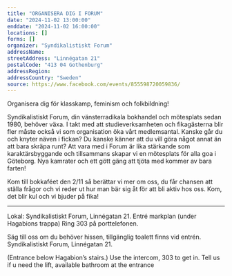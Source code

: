 ```yaml
---
title: "ORGANISERA DIG I FORUM"
date: "2024-11-02 13:00:00"
enddate: "2024-11-02 16:00:00"
locations: []
forms: []
organizer: "Syndikalistiskt Forum"
addressName: 
streetAddress: "Linnégatan 21"
postalCode: "413 04 Gothenburg"
addressRegion:
addressCountry: "Sweden"
source: https://www.facebook.com/events/855598720059836/
---
```

Organisera dig för klasskamp, feminism och folkbildning!

Syndikalistiskt Forum, din vänsterradikala bokhandel och mötesplats sedan 1980, behöver växa. I takt med att studieverksamheten och fikagästerna blir fler måste också vi som organisation öka vårt medlemsantal. Kanske går du och knyter näven i fickan? Du kanske känner att du vill göra något annat än att bara skräpa runt? Att vara med i Forum är lika stärkande som karaktärsbyggande och tillsammans skapar vi en mötesplats för alla goa i Göteborg. Nya kamrater och ett gött gäng att tjöta med kommer av bara farten!

Kom till bokkaféet den 2/11 så berättar vi mer om oss, du får chansen att ställa frågor och vi reder ut hur man bär sig åt för att bli aktiv hos oss. Kom, det blir kul och vi bjuder på fika!

------

Lokal: Syndikalistiskt Forum, Linnégatan 21. Entré markplan (under Hagabions trappa) Ring 303 på porttelefonen.

Säg till oss om du behöver hissen, tillgänglig toalett finns vid entrén.
Syndikalistiskt Forum, Linnégatan 21. 

(Entrance below Hagabion’s stairs.) Use the intercom, 303 to get in. Tell us if u need the lift, available bathroom at the entrance
